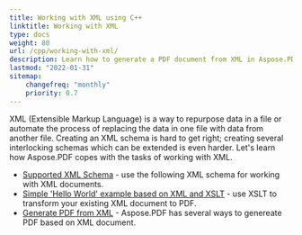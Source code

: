 ```yaml
---
title: Working with XML using C++
linktitle: Working with XML
type: docs
weight: 80
url: /cpp/working-with-xml/
description: Learn how to generate a PDF document from XML in Aspose.PDF for C++
lastmod: "2022-01-31"
sitemap:
    changefreq: "monthly"
    priority: 0.7
---
```


XML (Extensible Markup Language) is a way to repurpose data in a file or automate the process of replacing the data in one file with data from another file. Creating an XML schema is hard to get right; creating several interlocking schemas which can be extended is even harder. Let's learn how Aspose.PDF copes with the tasks of working with XML.

- [Supported XML Schema](/pdf/cpp/supported-xml-schema/) - use the following XML schema for working with XML documents.
- [Simple 'Hello World' example based on XML and XSLT](/pdf/cpp/create-a-hello-world-pdf-document-through-xml-and-xslt/) - use XSLT to transform your existing XML document to PDF.
- [Generate PDF from XML](/pdf/cpp/generate-pdf-from-xml/) - Aspose.PDF has several ways to genereate PDF based on XML document.
